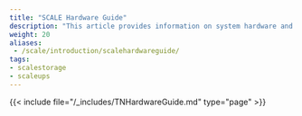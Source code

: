 ```yaml
---
title: "SCALE Hardware Guide"
description: "This article provides information on system hardware and system minimum requirements. Included information covers CPUs, storage considerations and solutions, media and controllers, device sizing and cooling, SAS expanders, and system memory." 
weight: 20
aliases:
 - /scale/introduction/scalehardwareguide/
tags:
- scalestorage
- scaleups
---
```


{{< include file="/_includes/TNHardwareGuide.md" type="page" >}}

